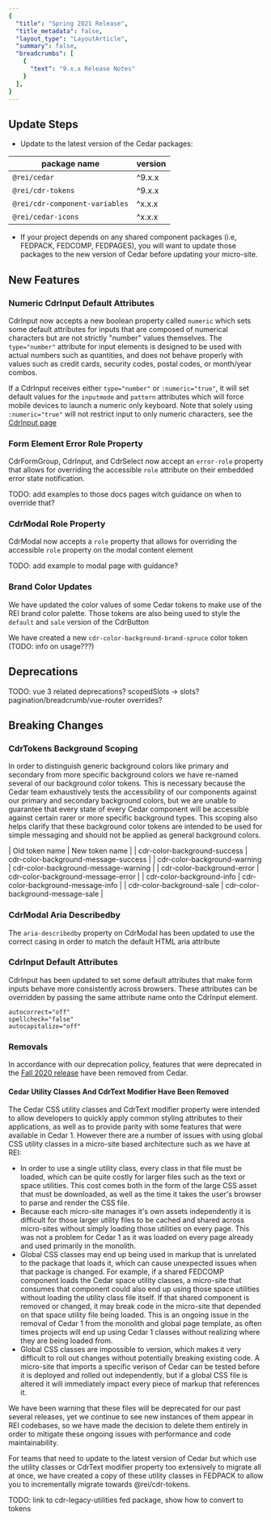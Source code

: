```yaml
---
{
  "title": "Spring 2021 Release",
  "title_metadata": false,
  "layout_type": "LayoutArticle",
  "summary": false,
  "breadcrumbs": [
    {
      "text": "9.x.x Release Notes"
    }
  ],
}
---
```


<cdr-doc-table-of-contents-shell parentSelector='h2' childSelector='h3'>

## Update Steps

- Update to the latest version of the Cedar packages:

| package name | version |
|--------------|---------|
| `@rei/cedar` | ^9.x.x |
| `@rei/cdr-tokens` | ^9.x.x |
| `@rei/cdr-component-variables` | ^x.x.x |
| `@rei/cedar-icons` | ^x.x.x |

- If your project depends on any shared component packages (i.e, FEDPACK, FEDCOMP, FEDPAGES), you will want to update those packages to the new version of Cedar before updating your micro-site.

## New Features

### Numeric CdrInput Default Attributes

CdrInput now accepts a new boolean property called `numeric` which sets some default attributes for inputs that are composed of numerical characters but are not strictly "number" values themselves. The `type="number"` attribute for input elements is designed to be used with actual numbers such as quantities, and does not behave properly with values such as credit cards, security codes, postal codes, or month/year combos.

If a CdrInput receives either `type="number"` or `:numeric="true"`, it will set default values for the `inputmode` and `pattern` attributes which will force mobile devices to launch a numeric only keyboard. Note that solely using `:numeric="true"` will not restrict input to only numeric characters, see the [CdrInput page](../../components/input#numeric-input)

### Form Element Error Role Property

CdrFormGroup, CdrInput, and CdrSelect now accept an `error-role` property that allows for overriding the accessible `role` attribute on their embedded error state notification.

TODO: add examples to those docs pages witch guidance on when to override that?

### CdrModal Role Property

CdrModal now accepts a `role` property that allows for overriding the accessible `role` property on the modal content element

TODO: add example to modal page with guidance?

### Brand Color Updates

We have updated the color values of some Cedar tokens to make use of the REI brand color palette. Those tokens are also being used to style the `default` and `sale` version of the CdrButton

We have created a new `cdr-color-background-brand-spruce` color token (TODO: info on usage???)

## Deprecations

TODO: vue 3 related deprecations? scopedSlots -> slots? pagination/breadcrumb/vue-router overrides?

## Breaking Changes

### CdrTokens Background Scoping

In order to distinguish generic background colors like primary and secondary from more specific background colors we have re-named several of our background color tokens. This is necessary because the Cedar team exhaustively tests the accessibility of our components against our primary and secondary background colors, but we are unable to guarantee that every state of every Cedar component will be accessible against certain rarer or more specific background types. This scoping also helps clarify that these background color tokens are intended to be used for simple messaging and should not be applied as general background colors.

| Old token name | New token name |
| cdr-color-background-success | cdr-color-background-message-success |
| cdr-color-background-warning | cdr-color-background-message-warning |
| cdr-color-background-error | cdr-color-background-message-error |
| cdr-color-background-info | cdr-color-background-message-info |
| cdr-color-background-sale | cdr-color-background-message-sale |

### CdrModal Aria Describedby

The `aria-describedby` property on CdrModal has been updated to use the correct casing in order to match the default HTML aria attribute

### CdrInput Default Attributes

CdrInput has been updated to set some default attributes that make form inputs behave more consistently across browsers. These attributes can be overridden by passing the same attribute name onto the CdrInput element.

```
autocorrect="off"
spellcheck="false"
autocapitalize="off"
```

### Removals

In accordance with our deprecation policy, features that were deprecated in the [Fall 2020 release](../fall-2020/#deprecations) have been removed from Cedar.

#### Cedar Utility Classes And CdrText Modifier Have Been Removed

The Cedar CSS utility classes and CdrText modifier property were intended to allow developers to quickly apply common styling attributes to their applications, as well as to provide parity with some features that were available in Cedar 1. However there are a number of issues with using global CSS utility classes in a micro-site based architecture such as we have at REI:

- In order to use a single utility class, every class in that file must be loaded, which can be quite costly for larger files such as the text or space utilities. This cost comes both in the form of the large CSS asset that must be downloaded, as well as the time it takes the user's browser to parse and render the CSS file.
- Because each micro-site manages it's own assets independently it is difficult for those larger utility files to be cached and shared across micro-sites without simply loading those utilities on every page. This was not a problem for Cedar 1 as it was loaded on every page already and used primarily in the monolith.
- Global CSS classes may end up being used in markup that is unrelated to the package that loads it, which can cause unexpected issues when that package is changed. For example, if a shared FEDCOMP component loads the Cedar space utility classes, a micro-site that consumes that component could also end up using those space utilities without loading the utility class file itself. If that shared component is removed or changed, it may break code in the micro-site that depended on that space utility file being loaded. This is an ongoing issue in the removal of Cedar 1 from the monolith and global page template, as often times projects will end up using Cedar 1 classes without realizing where they are being loaded from.
- Global CSS classes are impossible to version, which makes it very difficult to roll out changes without potentially breaking existing code. A micro-site that imports a specific verison of Cedar can be tested before it is deployed and rolled out independently, but if a global CSS file is altered it will immediately impact every piece of markup that references it.

We have been warning that these files will be deprecated for our past several releases, yet we continue to see new instances of them appear in REI codebases, so we have made the decision to delete them entirely in order to mitigate these ongoing issues with performance and code maintainability.

For teams that need to update to the latest version of Cedar but which use the utility classes or CdrText modifier property too extensively to migrate all at once, we have created a copy of these utility classes in FEDPACK to allow you to incrementally migrate towards @rei/cdr-tokens.

TODO: link to cdr-legacy-utilities fed package, show how to convert to tokens

</cdr-doc-table-of-contents-shell>
